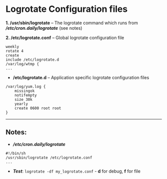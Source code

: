 Logrotate Configuration files
=============================

**1. /usr/sbin/logrotate** – The logrotate command which runs from _**/etc/cron.daily/logrotate**_ (see notes)

**2. /etc/logrotate.conf** – Global logrotate configuration file

```
weekly
rotate 4
create
include /etc/logrotate.d
/var/log/wtmp {
...
```
- **/etc/logrotate.d** – Application specific logrotate configuration files

```
/var/log/yum.log {
    missingok
    notifempty
    size 30k
    yearly
    create 0600 root root
}
```


---

Notes:
------

- _**/etc/cron.daily/logrotate**_
```
#!/bin/sh
/usr/sbin/logrotate /etc/logrotate.conf
...
```
- _**Test**_: `logrotate -df my_logrotate.conf` - **d** for debug, **f** for file
